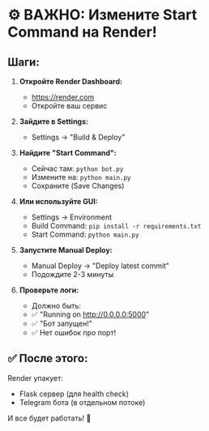 # ⚙️ ВАЖНО: Измените Start Command на Render!

## Шаги:

1. **Откройте Render Dashboard:**
   - https://render.com
   - Откройте ваш сервис

2. **Зайдите в Settings:**
   - Settings → "Build & Deploy"

3. **Найдите "Start Command":**
   - Сейчас там: `python bot.py`
   - Измените на: `python main.py`
   - Сохраните (Save Changes)

4. **Или используйте GUI:**
   - Settings → Environment
   - Build Command: `pip install -r requirements.txt`
   - Start Command: `python main.py`

5. **Запустите Manual Deploy:**
   - Manual Deploy → "Deploy latest commit"
   - Подождите 2-3 минуты

6. **Проверьте логи:**
   - Должно быть:
   - ✅ "Running on http://0.0.0.0:5000"
   - ✅ "Бот запущен!"
   - ✅ Нет ошибок про порт!

## ✅ После этого:

Render упакует:
- Flask сервер (для health check)
- Telegram бота (в отдельном потоке)

И все будет работать! 🎉


